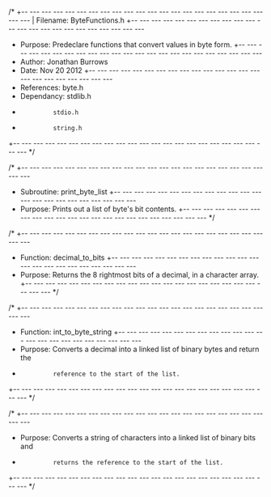 /*
 +-- --- --- --- --- --- --- --- --- --- --- --- --- --- --- --- --- --- --- --- --- --- ---
 | Filename:	ByteFunctions.h 
 +-- --- --- --- --- --- --- --- --- --- --- --- --- --- --- --- --- --- --- --- --- --- ---
 *	Purpose:	Predeclare functions that convert values in byte form.
 +-- --- --- --- --- --- --- --- --- --- --- --- --- --- --- --- --- --- --- --- --- --- ---
 *	Author:		Jonathan Burrows
 *	Date:		Nov 20 2012
 +-- --- --- --- --- --- --- --- --- --- --- --- --- --- --- --- --- --- --- --- --- --- ---
 *	References:	byte.h
 *	Dependancy:	stdlib.h
 *				stdio.h
 *				string.h
 +-- --- --- --- --- --- --- --- --- --- --- --- --- --- --- --- --- --- --- --- --- --- ---
*/

/*
 +-- --- --- --- --- --- --- --- --- --- --- --- --- --- --- --- --- --- --- --- --- --- ---
 *	Subroutine:	print_byte_list
 +-- --- --- --- --- --- --- --- --- --- --- --- --- --- --- --- --- --- --- --- --- --- ---
 *	Purpose:	Prints out a list of byte's bit contents.
 +-- --- --- --- --- --- --- --- --- --- --- --- --- --- --- --- --- --- --- --- --- --- ---
 */

/*
 +-- --- --- --- --- --- --- --- --- --- --- --- --- --- --- --- --- --- --- --- --- --- ---
 *	Function:	decimal_to_bits
 +-- --- --- --- --- --- --- --- --- --- --- --- --- --- --- --- --- --- --- --- --- --- ---
 *	Purpose:	Returns the 8 rightmost bits of a decimal, in a character array.
 +-- --- --- --- --- --- --- --- --- --- --- --- --- --- --- --- --- --- --- --- --- --- ---
 */

/*
 +-- --- --- --- --- --- --- --- --- --- --- --- --- --- --- --- --- --- --- --- --- --- ---
 *	Function:	int_to_byte_string
 +-- --- --- --- --- --- --- --- --- --- --- --- --- --- --- --- --- --- --- --- --- --- ---
 *	Purpose:	Converts a decimal into a linked list of binary bytes and return the 
 *				reference to the start of the list.
 +-- --- --- --- --- --- --- --- --- --- --- --- --- --- --- --- --- --- --- --- --- --- ---
 */

/*
 +-- --- --- --- --- --- --- --- --- --- --- --- --- --- --- --- --- --- --- --- --- --- ---
 *	Purpose:	Converts a string of characters into a linked list of binary bits and 
 *				returns the reference to the start of the list.
 +-- --- --- --- --- --- --- --- --- --- --- --- --- --- --- --- --- --- --- --- --- --- ---
 */
